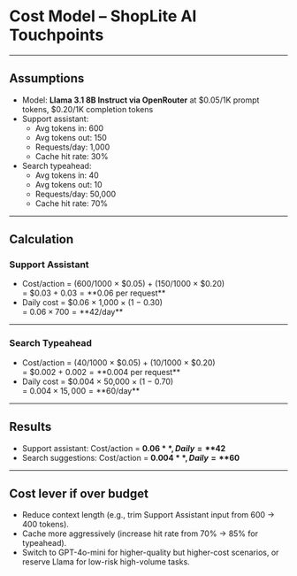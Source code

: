 # Cost Model – ShopLite AI Touchpoints

---

## Assumptions
- Model: **Llama 3.1 8B Instruct via OpenRouter** at $0.05/1K prompt tokens, $0.20/1K completion tokens
- Support assistant:  
  - Avg tokens in: 600  
  - Avg tokens out: 150  
  - Requests/day: 1,000  
  - Cache hit rate: 30%  
- Search typeahead:  
  - Avg tokens in: 40  
  - Avg tokens out: 10  
  - Requests/day: 50,000  
  - Cache hit rate: 70%  

---

## Calculation


### Support Assistant
- Cost/action = (600/1000 × $0.05) + (150/1000 × $0.20)  
= $0.03 + $0.03  
= **$0.06 per request**  
- Daily cost = $0.06 × 1,000 × (1 − 0.30)  
= $0.06 × 700  
= **$42/day**

---

### Search Typeahead
- Cost/action = (40/1000 × $0.05) + (10/1000 × $0.20)  
= $0.002 + $0.002  
= **$0.004 per request**  
- Daily cost = $0.004 × 50,000 × (1 − 0.70)  
= $0.004 × 15,000  
= **$60/day**

---

## Results
- Support assistant: Cost/action = **$0.06**, Daily = **$42**  
- Search suggestions: Cost/action = **$0.004**, Daily = **$60**  

---

## Cost lever if over budget
- Reduce context length (e.g., trim Support Assistant input from 600 → 400 tokens).  
- Cache more aggressively (increase hit rate from 70% → 85% for typeahead).  
- Switch to GPT-4o-mini for higher-quality but higher-cost scenarios, or reserve Llama for low-risk high-volume tasks.  
